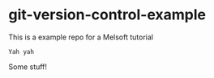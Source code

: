 # git-version-control-example
This is a example repo for a Melsoft tutorial

`
Yah yah
`

Some stuff!
